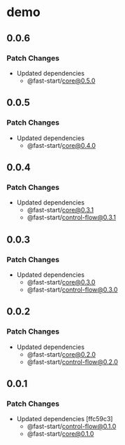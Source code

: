 # demo

## 0.0.6

### Patch Changes

-   Updated dependencies
    -   @fast-start/core@0.5.0

## 0.0.5

### Patch Changes

-   Updated dependencies
    -   @fast-start/core@0.4.0

## 0.0.4

### Patch Changes

-   Updated dependencies
    -   @fast-start/core@0.3.1
    -   @fast-start/control-flow@0.3.1

## 0.0.3

### Patch Changes

-   Updated dependencies
    -   @fast-start/core@0.3.0
    -   @fast-start/control-flow@0.3.0

## 0.0.2

### Patch Changes

-   Updated dependencies
    -   @fast-start/core@0.2.0
    -   @fast-start/control-flow@0.2.0

## 0.0.1

### Patch Changes

-   Updated dependencies [ffc59c3]
    -   @fast-start/control-flow@0.1.0
    -   @fast-start/core@0.1.0
